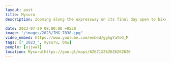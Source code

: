 ```yaml
---
layout: post
title: Mysuru
description: Zooming along the expressway on its final day open to bikes, we embarked on a thrilling motorcycle journey to Mysuru 🏍️. We delved into the grandeur of the regal palace 🏰 and basked in the tranquility of the temples 🙏. #MysuruMagic

date: 2023-07-29 08:00:00 +0530
image: "/images/2023/IMG_7038.jpg"
video_embed: https://www.youtube.com/embed/gghgYaYeG_M
tags: ["_2023_", mysuru, bmw]
people: [ujjwal]
location: Mysuru[https://goo.gl/maps/6Z6Z1XZ6Z6Z6Z6Z6Z6
---
```

